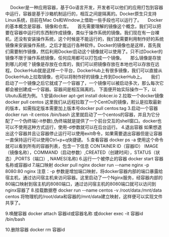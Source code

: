 &nbsp;&nbsp;&nbsp;&nbsp;Docker是一种应用容器，基于Go语言开发，开发者可以他们的应用打包到容器中运行，容器是基于沙箱机制运行的，相互之间是隔离的。Docker原生只支持Linux系统，目前在Mac Os和Window上借助一些手段也可以运行了。
&nbsp;&nbsp;&nbsp;&nbsp;Docker的基本概念是容器、镜像和仓库。
&nbsp;&nbsp;&nbsp;&nbsp;首先需要理解的镜像这个概念，我们可以把要在容器中运行的东西制作成镜像，类似于操作系统的镜像。我们现在有一台裸机，还没有安装操作系统，这个时候是不能运行的，我们就需要利用制作好的系统镜像来安装操作系统，之后才能运行各种软件。Docker的镜像也是这样，首先我们需要制作镜像，然后利用Docker启动这个镜像就可以使用了。只不过Docker的镜像不限于操作系统镜像，任何应用都可以打包成一个镜像。
&nbsp;&nbsp;&nbsp;&nbsp;那么镜像是存放到哪儿的呢？镜像是存放在仓库的，我们可以把镜像存放在本地也可以存放在远程。DockerHub就是这样一个平台，DockerHub上有很多镜像，我们可以直接从DockerHub上拉取镜像，也可以将制作好的镜像上传到DockerHub上。
&nbsp;&nbsp;&nbsp;&nbsp;我们启动了一个镜像之后它就成了一个容器了，一个镜像可以被启动多次，那么每次它都会被创建成一个容器。容器间是相互隔离的。
下面便开始实际操作一下，以Ubutu系统为例。
1.安装docker
apt-get install dokcer.io
2.拉取一个docker镜像
docker pull centos
这里我们从远程拉取了一个CentOs的镜像，默认是拉取最新的版本，如需指定版本需要加上版本号docker pull centos:tag
3.启动一个容器
docker run -it centos /bin/bash
这里就启动了一个centos的容器，并且为它分配了一个伪终端(-it参数),伪终端就是提供了一个前台交互的shell窗口。docker也可以不使用这种方式运行，使用-d参数就可以在后台运行。
4.退出容器
如果想退出这个容器并且让容器停止运行可以使用exit命令，如果需要退出容器但是让容器一直保持运行可以使用Ctrl+p+q快捷键。
5.查看容器
docker ps -a
使用这个命令就可以看到所有的容器列表，包含一下信息
CONTAINER ID（容器ID） IMAGE（镜像名称），COMMAND（启动参数）,CREATED（创建时间），STATUS（状态）,PORTS（端口）, NAMES(名称)
6.运行一个被停止的容器
docker start 容器名称或容器id
7.端口映射
docker pull nginx
docker run --name nginx -p 8080:80 nginx
注意：-p 参数是增加端口映射，将docker容器内部的端口暴露给宿主机，通过访问宿主机来访问容器。这里启动了一个Nginx服务，经容器内部的80端口映射到宿主机的8080端口，通过访问宿主机的8080端口就可以访问到nginx容器了
8.挂载数据卷
docker run --name centos -v /root/data:/mnt/data centos
将物理机的/root/data和容器的/mnt/data建立映射，这样便可以实现文件共享了。

9.唤醒容器
docker attach 容器id或容器名称
或docker exec -it 容器id /bin/bash

10.删除容器
docker rm 容器id






  